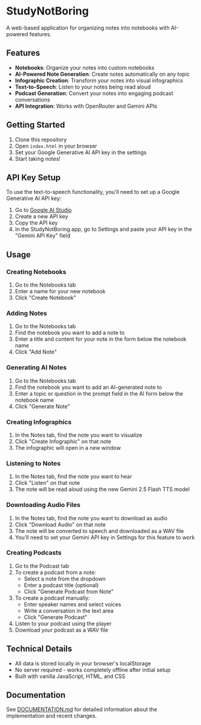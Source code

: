 # StudyNotBoring

A web-based application for organizing notes into notebooks with AI-powered features.

## Features

- **Notebooks**: Organize your notes into custom notebooks
- **AI-Powered Note Generation**: Create notes automatically on any topic
- **Infographic Creation**: Transform your notes into visual infographics
- **Text-to-Speech**: Listen to your notes being read aloud
- **Podcast Generation**: Convert your notes into engaging podcast conversations
- **API Integration**: Works with OpenRouter and Gemini APIs

## Getting Started

1. Clone this repository
2. Open `index.html` in your browser
3. Set your Google Generative AI API key in the settings
4. Start taking notes!

## API Key Setup

To use the text-to-speech functionality, you'll need to set up a Google Generative AI API key:

1. Go to [Google AI Studio](https://aistudio.google.com/)
2. Create a new API key
3. Copy the API key
4. In the StudyNotBoring app, go to Settings and paste your API key in the "Gemini API Key" field

## Usage

### Creating Notebooks
1. Go to the Notebooks tab
2. Enter a name for your new notebook
3. Click "Create Notebook"

### Adding Notes
1. Go to the Notebooks tab
2. Find the notebook you want to add a note to
3. Enter a title and content for your note in the form below the notebook name
4. Click "Add Note"

### Generating AI Notes
1. Go to the Notebooks tab
2. Find the notebook you want to add an AI-generated note to
3. Enter a topic or question in the prompt field in the AI form below the notebook name
4. Click "Generate Note"

### Creating Infographics
1. In the Notes tab, find the note you want to visualize
2. Click "Create Infographic" on that note
3. The infographic will open in a new window

### Listening to Notes
1. In the Notes tab, find the note you want to hear
2. Click "Listen" on that note
3. The note will be read aloud using the new Gemini 2.5 Flash TTS model

### Downloading Audio Files
1. In the Notes tab, find the note you want to download as audio
2. Click "Download Audio" on that note
3. The note will be converted to speech and downloaded as a WAV file
4. You'll need to set your Gemini API key in Settings for this feature to work

### Creating Podcasts
1. Go to the Podcast tab
2. To create a podcast from a note:
   - Select a note from the dropdown
   - Enter a podcast title (optional)
   - Click "Generate Podcast from Note"
3. To create a podcast manually:
   - Enter speaker names and select voices
   - Write a conversation in the text area
   - Click "Generate Podcast"
4. Listen to your podcast using the player
5. Download your podcast as a WAV file

## Technical Details

- All data is stored locally in your browser's localStorage
- No server required - works completely offline after initial setup
- Built with vanilla JavaScript, HTML, and CSS

## Documentation

See [DOCUMENTATION.md](DOCUMENTATION.md) for detailed information about the implementation and recent changes.